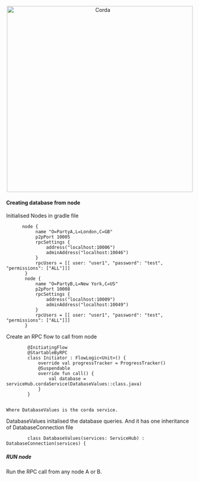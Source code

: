 <p align="center">
  <img src="https://www.corda.net/wp-content/uploads/2016/11/fg005_corda_b.png" alt="Corda" width="500">
</p>

#### Creating database from node 
Initialised Nodes in gradle file 
          
          node {
               name "O=PartyA,L=London,C=GB"
               p2pPort 10005
               rpcSettings {
                   address("localhost:10006")
                   adminAddress("localhost:10046")
               }
               rpcUsers = [[ user: "user1", "password": "test", "permissions": ["ALL"]]]
           }
           node {
               name "O=PartyB,L=New York,C=US"
               p2pPort 10008
               rpcSettings {
                   address("localhost:10009")
                   adminAddress("localhost:10049")
               }
               rpcUsers = [[ user: "user1", "password": "test", "permissions": ["ALL"]]]
           }

Create an RPC flow to call from node

            @InitiatingFlow
            @StartableByRPC
            class Initiator : FlowLogic<Unit>() {
                override val progressTracker = ProgressTracker()
                @Suspendable
                override fun call() {
                    val database = serviceHub.cordaService(DatabaseValues::class.java)
                }
            }


    Where DatabaseValues is the corda service. 

DatabaseValues initalised the database queries. And it has one inheritance of DatabaseConnection file

            class DatabaseValues(services: ServiceHub) : DatabaseConnection(services) {
            
        
        
##### RUN node 

Run the RPC call from any node A or B.             


